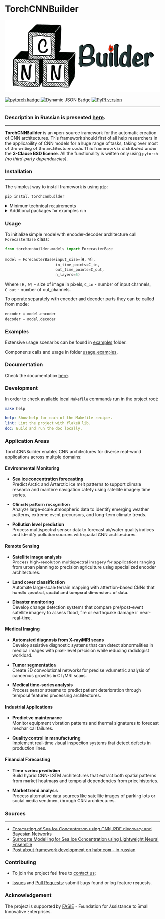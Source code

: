 # TorchCNNBuilder
<p align="center">

<img src=".docs/media/logo_transparent_h.PNG" width="600">
</p>

<div id="badges">
    <a href="https://pytorch.org/">
        <img src="https://img.shields.io/badge/pytorch-CB2C31?style=flat&logo=pytorch&logoColor=white" alt="pytorch badge"/>
    </a>
    <img alt="Dynamic JSON Badge" src="https://img.shields.io/pypi/pyversions/torch">
    <a href="https://badge.fury.io/py/torchcnnbuilder">
        <img src="https://badge.fury.io/py/torchcnnbuilder.svg" alt="PyPI version" height="18">
    </a>
</div>

---
### Description in Russian is presented [here](README_RU.md).

---

**TorchCNNBuilder** is an open-source framework for the automatic creation of CNN architectures. 
This framework should first of all help researchers in the applicability of CNN models for a 
huge range of tasks, taking over most of the writing of the architecture code. 
This framework is distributed under the **3-Clause BSD license**. All the functionality is written 
only using `pytorch` *(no third-party dependencies)*.

### Installation

---
The simplest way to install framework is using `pip`:
```
pip install torchcnnbuilder
```



<details><summary>Minimum technical requirements</summary>
The minimum system requirements for using the library are a Python interpreter version >3.9 
and access to a computing system running Windows/Linux. 
The minimum hardware requirements include a processor (CPU) with 8 cores, 
2GB of RAM, a graphics processor (GPU) with 8GB of VRAM, and 2GB of HDD storage.
</details>

<details><summary>Additional packages for examples run</summary>

Please note that when running examples from the [examples](examples) folder, 
additional libraries are used to visualize and generate the dataset:

```
pip install numpy
pip install pytorch_msssim
pip install matplotlib
pip install tqdm
```

They are not required for the library to work, so their installation is optional.

</details>

### Usage

To initialize simple model with encoder-decoder architecture call ```ForecasterBase``` class:
```python
from torchcnnbuilder.models import ForecasterBase

model = ForecasterBase(input_size=[H, W],
                       in_time_points=C_in,
                       out_time_points=C_out,
                       n_layers=5)
```
Where ```[H, W]``` - size of image in pixels, ```C_in``` - number of input channels, ```C_out``` - number of out_channels. 

To operate separately with encoder and decoder parts they can be called from model:
```python
encoder = model.encoder
decoder = model.decoder
```

### Examples

Extensive usage scenarios can be found in [examples](examples) folder.

Components calls and usage in folder [usage_examples](examples/usage_examples).


### Documentation 

Check the documentation [here](https://chrislisbon.github.io/TorchCNNBuilder/torchcnnbuilder.html). 

### Development 

In order to check available local `Makefile` commands run in the project root: 
```sh
make help
```
```yaml
help: Show help for each of the Makefile recipes.
lint: Lint the project with flake8 lib.
doc: Build and run the doc locally.
```

### Application Areas

TorchCNNBuilder enables CNN architectures for diverse real-world applications across multiple domains:

#### Environmental Monitoring

- **Sea ice concentration forecasting**  
  Predict Arctic and Antarctic ice melt patterns to support climate research and maritime navigation safety using satellite imagery time series.

- **Climate pattern recognition**  
  Analyze large-scale atmospheric data to identify emerging weather patterns, extreme event precursors, and long-term climate trends.

- **Pollution level prediction**  
  Process multispectral sensor data to forecast air/water quality indices and identify pollution sources with spatial CNN architectures.

#### Remote Sensing

- **Satellite image analysis**  
  Process high-resolution multispectral imagery for applications ranging from urban planning to precision agriculture using specialized encoder architectures.

- **Land cover classification**  
  Automate large-scale terrain mapping with attention-based CNNs that handle spectral, spatial and temporal dimensions of data.

- **Disaster monitoring**  
  Develop change detection systems that compare pre/post-event satellite imagery to assess flood, fire or earthquake damage in near-real-time.


#### Medical Imaging

- **Automated diagnosis from X-ray/MRI scans**  
  Develop assistive diagnostic systems that can detect abnormalities in medical images with pixel-level precision while reducing radiologist workload.

- **Tumor segmentation**  
  Create 3D convolutional networks for precise volumetric analysis of cancerous growths in CT/MRI scans.

- **Medical time-series analysis**  
  Process sensor streams to predict patient deterioration through temporal features processing architectures.

#### Industrial Applications

- **Predictive maintenance**  
  Monitor equipment vibration patterns and thermal signatures to forecast mechanical failures.

- **Quality control in manufacturing**  
  Implement real-time visual inspection systems that detect defects in production lines.


#### Financial Forecasting

- **Time-series prediction**  
  Build hybrid CNN-LSTM architectures that extract both spatial patterns from market heatmaps and temporal dependencies from price histories.

- **Market trend analysis**  
  Process alternative data sources like satellite images of parking lots or social media sentiment through CNN architectures.

### Sources

---
- [Forecasting of Sea Ice Concentration using CNN, PDE discovery and Bayesian Networks](https://www.sciencedirect.com/science/article/pii/S1877050923020094)
- [Surrogate Modelling for Sea Ice Concentration using Lightweight Neural Ensemble](https://arxiv.org/abs/2312.04330)
- [Post about framework development on habr.com - in russian](https://habr.com/ru/companies/selectel/articles/818649/)


### Contributing

- To join the project feel free to [contact us](mailto:jul.borisova@itmo.ru);

- [Issues](https://github.com/ChrisLisbon/TorchCNNBuilder/issues) and 
[Pull Requests](https://github.com/ChrisLisbon/TorchCNNBuilder/pulls): submit bugs found or log feature requests.

### Acknowledgement

The project is supported by [FASIE](https://fasie.ru/) - Foundation for Assistance to Small Innovative Enterprises.
